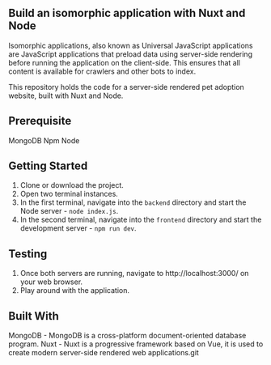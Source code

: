 ## Build an isomorphic application with Nuxt and Node

Isomorphic applications, also known as Universal JavaScript applications are JavaScript applications that preload data using server-side rendering before running the application on the client-side. This ensures that all content is available for crawlers and other bots to index.

This repository holds the code for a server-side rendered pet adoption website, built with Nuxt and Node. 

## Prerequisite

MongoDB
Npm
Node

## Getting Started
1. Clone or download the project.
2. Open two terminal instances.
3. In the first terminal, navigate into the `backend` directory and start the Node server - `node index.js`.
4. In the second terminal, navigate into the `frontend` directory and start the development server - `npm run dev`.

## Testing
1. Once both servers are running, navigate to http://localhost:3000/ on your web browser.
2. Play around with the application.

## Built With
MongoDB - MongoDB is a cross-platform document-oriented database program.
Nuxt - Nuxt is a progressive framework based on Vue, it is used to create modern server-side rendered web applications.git 